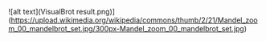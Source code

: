 ![alt text](VisualBrot result.png)](https://upload.wikimedia.org/wikipedia/commons/thumb/2/21/Mandel_zoom_00_mandelbrot_set.jpg/300px-Mandel_zoom_00_mandelbrot_set.jpg)
